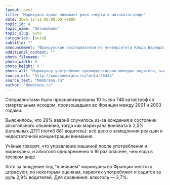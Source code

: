 ```yaml
---
layout: post
title: "Марихуана вдвое повышает риск смерти в автокатастрофе"
date: 2005-12-11 00:00:00 +0000
topic_id: 4
topic_name: "Автомобили"
topic_slug: auto
categories: [auto]
subtitle: ""
announcement: "Французские исследователи из университета Клода Бернара в Лионе (Universit&#233; Claude Bernard Lyon 1) пришли к выводу, что люди, управляющие автомобилем в состоянии наркотического опьянения — под воздействием марихуаны — имеют почти в два раза больше шансов погибнуть в автокатастрофе по сравнению с трезвыми водителями."
additional_content: ""
photo_filename: ""
photo_width: 0
photo_height: 0
photo_alt: "Марихуану употребляют преимущественно молодые водители, чаще мужчины, управляющие неновыми автомобилями или мопедами с мотоциклами"
source_url: "http://www.membrana.ru/lenta/?5423"
source_text: "Membrana.ru"
author: "Membrana.ru"
---
```

Специалистами были проанализированы 10 тысяч 748 катастроф со смертельным исходом, произошедших во Франции между 2001 и 2003 годами.

Выяснилось, что 29% аварий случилось из-за вождения в состоянии алкогольного опьянения, тогда как марихуана виновата в 2,5% фатальных ДТП (погиб 681 водитель): всё дело в замедлении реакции и недостаточной концентрации внимания.

Учёные говорят, что управление машиной после употребления и марихуаны, и алкоголя одновременно в 16 раз опаснее, чем езда в трезвом виде.

Хотя за вождение под "влиянием" марихуаны во Франции жестоко штрафуют, по некоторым оценкам, наркотик употребляют и садятся за руль 2,9% водителей. Для сравнения: алкоголь — 2,7%.
